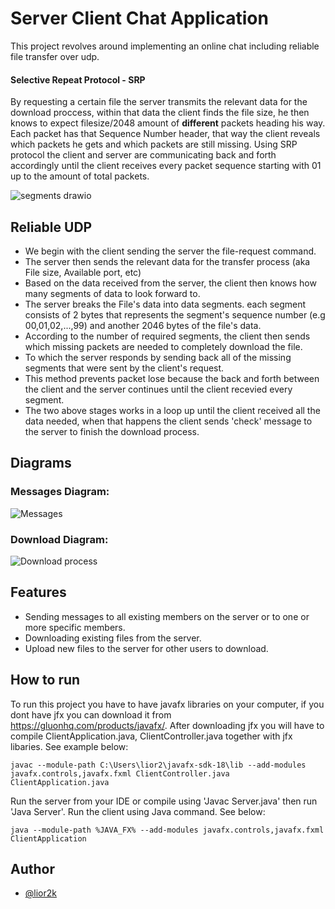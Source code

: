 # Server Client Chat Application

This project revolves around implementing an online chat including reliable file transfer over udp.

#### Selective Repeat Protocol - SRP

By requesting a certain file the server transmits the relevant data for the download proccess, within that data the client finds the file size, he then knows to expect filesize/2048 amount of **different** packets heading his way. Each packet has that Sequence Number header, that way the client reveals which packets he gets and which packets are still missing. Using SRP protocol the client and server are communicating back and forth accordingly until the client receives every packet sequence starting with 01 up to the amount of total packets.

![segments drawio](https://user-images.githubusercontent.com/92747945/156886555-f774e33b-b04b-4066-beed-aaa5ab3c54e7.png)

## Reliable UDP

* We begin with the client sending the server the 
    file-request command.
* The server then sends the relevant data for the transfer process (aka File size, Available port, etc)
* Based on the data received from the server, the client then knows how many segments of data to look forward to.
* The server breaks the File's data into data segments.
    each segment consists of 2 bytes that represents the segment's sequence number (e.g 00,01,02,...,99) and another 2046 bytes of the file's data.
* According to the number of required segments, the client then sends which missing packets are needed to completely download the file.
* To which the server responds by sending back all of the missing segments that were sent by the client's request.
* This method prevents packet lose because the back and forth between the client and the server continues until the client recevied every segment.
* The two above stages works in a loop up until the client received all the data needed, when that happens the client sends 'check' message to the server to finish the download process.

## Diagrams

### Messages Diagram:
![Messages](https://i.imgur.com/uHethui.jpeg)
### Download Diagram:
![Download process](https://i.imgur.com/dsZ4dhl.jpg)

## Features

- Sending messages to all existing members on the server or to one or more specific members.
- Downloading existing files from the server.
- Upload new files to the server for other users to download.

## How to run
To run this project you have to have javafx libraries on your computer, if you dont have jfx you can download it from https://gluonhq.com/products/javafx/.
After downloading jfx you will have to compile ClientApplication.java, ClientController.java together with jfx libaries. See example below:
```
javac --module-path C:\Users\lior2\javafx-sdk-18\lib --add-modules javafx.controls,javafx.fxml ClientController.java ClientApplication.java
```
Run the server from your IDE or compile using 'Javac Server.java' then run 'Java Server'.
Run the client using Java command. See below:
```
java --module-path %JAVA_FX% --add-modules javafx.controls,javafx.fxml ClientApplication
```

## Author

- [@lior2k](https://www.github.com/lior2k)
